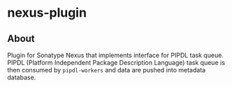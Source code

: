 # nexus-plugin

## About

Plugin for Sonatype Nexus that implements interface for PIPDL task queue. PIPDL (Platform Independent Package Description Language) task queue is then consumed by `pipdl-workers` and data are pushed into metadata database.
